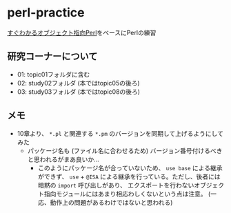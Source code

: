 # perl-practice

[すぐわかるオブジェクト指向Perl](https://www.amazon.co.jp/すぐわかる-オブジェクト指向-Perl-深沢-千尋/dp/4774135046)をベースにPerlの練習

## 研究コーナーについて

- 01: topic01フォルダに含む
- 02: study02フォルダ (本ではtopic05の後ろ)
- 03: study03フォルダ (本ではtopic08の後ろ)

## メモ

- 10章より、 `*.pl` と関連する `*.pm` のバージョンを同期して上げるようにしてみた
    - パッケージ名も (ファイル名に合わせるため) バージョン番号付けるべきと思われるがまあ良いか...
        - このようにパッケージ名が合っていないため、 `use base` による継承ができず、
          `use` + `@ISA` による継承を行っている。ただし、後者には暗黙の `import` 呼び出しがあり、
          エクスポートを行わないオブジェクト指向モジュールにはあまり相応わしくないという点は注意。
          (一応、動作上の問題があるわけではないと思われる)
